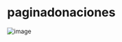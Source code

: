 # paginadonaciones
![image](https://github.com/user-attachments/assets/02e05a2e-5150-4bd7-9f4a-dba0e49141c3)
